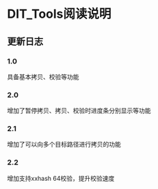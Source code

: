 # DIT_Tools阅读说明
## 更新日志
### 1.0
具备基本拷贝、校验等功能
### 2.0
增加了暂停拷贝、拷贝、校验时进度条分别显示等功能
### 2.1
增加了可以向多个目标路径进行拷贝的功能
### 2.2
增加支持xxhash 64校验，提升校验速度
